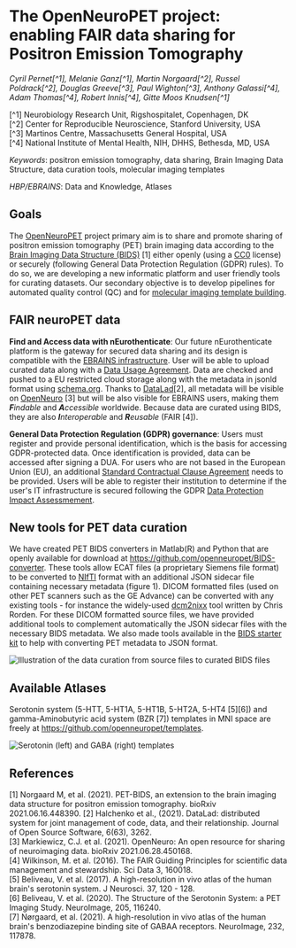 # The OpenNeuroPET project: enabling FAIR data sharing for Positron Emission Tomography

*Cyril Pernet[^1], Melanie Ganz[^1], Martin Norgaard[^2], Russel Poldrack[^2], Douglas Greeve[^3], Paul Wighton[^3], Anthony Galassi[^4], Adam Thomas[^4], Robert Innis[^4], Gitte Moos Knudsen[^1]*

[^1] Neurobiology Research Unit, Rigshospitalet, Copenhagen, DK  
[^2] Center for Reproducible Neuroscience, Stanford University, USA  
[^3] Martinos Centre, Massachusetts General Hospital, USA  
[^4] National Institute of Mental Health, NIH, DHHS, Bethesda, MD, USA  

*Keywords*: positron emission tomography, data sharing, Brain Imaging Data Structure, data curation tools, molecular imaging templates

*HBP/EBRAINS*: Data and Knowledge, Atlases

## Goals

The [OpenNeuroPET](https://openneuropet.github.io/) project primary aim is to share and promote sharing of positron emission tomography (PET) brain imaging data according to the [Brain Imaging Data Structure (BIDS)](https://bids.neuroimaging.io/) [1] either openly (using a [CC0](https://creativecommons.org/share-your-work/public-domain/cc0/) license) or securely (following General Data Protection Regulation (GDPR) rules). To do so, we are developing a new informatic platform and user friendly tools for curating datasets. Our secondary objective is to develop pipelines for automated quality control (QC) and for [molecular imaging template building](https://github.com/openneuropet/templates).

## FAIR neuroPET data

**Find and Access data with nEurothenticate**: Our future nEurothenticate platform is the gateway for secured data sharing and its design is compatible with the [EBRAINS infrastructure](https://ebrains.eu/). User will be able to upload curated data along with a [Data Usage Agreement](https://open-brain-consent.readthedocs.io/en/stable/gdpr/data_user_agreement.html). Data are checked and pushed to a EU restricted cloud storage along with the metadata in jsonld format using [schema.org](https://schema.org/). Thanks to [DataLad](https://www.datalad.org/)[2], all metadata will be visible on [OpenNeuro](https://openneuro.org/) [3] but will be also visible for EBRAINS users, making them _**F**indable_  and _**A**ccessible_ worldwide. Because data are curated using BIDS, they are also _**I**nteroperable_ and _**R**eusable_ (FAIR [4]). 

**General Data Protection Regulation (GDPR) governance**: Users must register and provide personal identification, which is the basis for accessing GDPR-protected data. Once identification is provided, data can be accessed after signing a DUA. For users who are not based in the European Union (EU), an additional [Standard Contractual Clause Agreement](https://ec.europa.eu/info/law/law-topic/data-protection/international-dimension-data-protection/standard-contractual-clauses-scc_en) needs to be provided. Users will be able to register their institution to determine if the user's IT infrastructure is secured following the GDPR [Data Protection Impact Assessmement](https://gdpr.eu/data-protection-impact-assessment-template/).

## New tools for PET data curation

We have created PET BIDS converters in Matlab(R) and Python that are openly available for download at https://github.com/openneuropet/BIDS-converter. These tools allow ECAT files (a proprietary Siemens file format) to be converted to [NIfTI](https://nifti.nimh.nih.gov/) format with an additional JSON sidecar file containing necessary metadata (figure 1). DICOM formatted files (used on other PET scanners such as the GE Advance) can be converted with any existing tools - for instance the widely-used [dcm2nixx](https://github.com/rordenlab/dcm2niix) tool written by Chris Rorden. For these DICOM formatted source files, we have provided additional tools to complement automatically the JSON sidecar files with the necessary BIDS metadata. We also made tools available in the [BIDS starter kit](https://github.com/bids-standard/bids-starter-kit/tree/main/matlabCode/pet) to help with converting PET metadata to JSON format.

![Illustration of the data curation from source files to curated BIDS files](https://github.com/openneuropet/outreach/blob/main/Templates/Images/eact_data_set_tree.png)


## Available Atlases

Serotonin system (5-HTT, 5-HT1A, 5-HT1B, 5-HT2A, 5-HT4 [5][6]) and gamma-Aminobutyric acid system (BZR [7]) templates in MNI space are freely at https://github.com/openneuropet/templates. 

![Serotonin (left) and GABA (right) templates ](https://github.com/openneuropet/outreach/blob/main/Templates/Images/atlases.png)

## References  
[1] Norgaard M, et al. (2021). PET-BIDS, an extension to the brain imaging data structure for positron emission tomography. bioRxiv 2021.06.16.448390. 
[2] Halchenko et al., (2021). DataLad: distributed system for joint management of code, data, and their relationship. Journal of Open Source Software, 6(63), 3262.  
[3] Markiewicz, C.J. et al. (2021). OpenNeuro: An open resource for sharing of neuroimaging data. bioRxiv 2021.06.28.450168.  
[4] Wilkinson, M. et al. (2016). The FAIR Guiding Principles for scientific data management and stewardship. Sci Data 3, 160018.  
[5] Beliveau, V. et al. (2017). A high-resolution in vivo atlas of the human brain's serotonin system. J Neurosci. 37, 120 - 128.  
[6] Beliveau, V. et al. (2020). The Structure of the Serotonin System: a PET Imaging Study. NeuroImage, 205, 116240.  
[7] Nørgaard, et al. (2021). A high-resolution in vivo atlas of the human brain's benzodiazepine binding site of GABAA receptors. NeuroImage, 232, 117878.  

